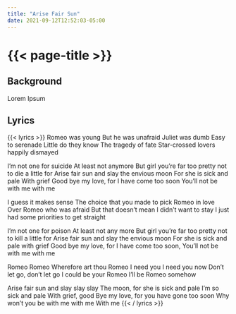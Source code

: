 ```yaml
---
title: "Arise Fair Sun"
date: 2021-09-12T12:52:03-05:00
---
```

# {{< page-title >}}

## Background
Lorem Ipsum

## Lyrics
{{< lyrics >}}
Romeo was young
But he was unafraid
Juliet was dumb
Easy to serenade
Little do they know
The tragedy of fate
Star-crossed lovers happily dismayed

I’m not one for suicide
At least not anymore
But girl you’re far too pretty not to die a little for
Arise fair sun and slay the envious moon
For she is sick and pale
With grief
Good bye my love, for I have come too soon
You’ll not be with me with me

I guess it makes sense
The choice that you made to pick
Romeo in love
Over Romeo who was afraid
But that doesn’t mean
I didn’t want to stay
I just had some priorities to get straight

I’m not one for poison
At least not any more
But girl you’re far too pretty not to kill a little for
Arise fair sun and slay the envious moon
For she is sick and pale with grief
Good bye my love, for I have come too soon, 
You’ll not be with me with me

Romeo Romeo 
Wherefore art thou Romeo 
I need you I need you now
Don’t let go, don’t let go
I could be your Romeo
I’ll be Romeo somehow

Arise fair sun and slay slay slay
The moon, for she is sick and pale
I’m so sick and pale
With grief, good
Bye my love, for you have gone too soon
Why won’t you be with me with me
With me
{{< / lyrics >}}
